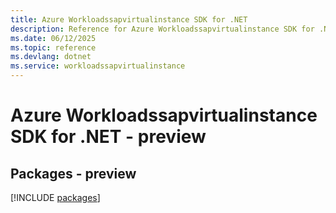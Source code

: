 ```yaml
---
title: Azure Workloadssapvirtualinstance SDK for .NET
description: Reference for Azure Workloadssapvirtualinstance SDK for .NET
ms.date: 06/12/2025
ms.topic: reference
ms.devlang: dotnet
ms.service: workloadssapvirtualinstance
---
```

# Azure Workloadssapvirtualinstance SDK for .NET - preview
## Packages - preview
[!INCLUDE [packages](workloadssapvirtualinstance-index.md)]